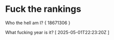 # Fuck the rankings

Who the hell am I?
{ 18671306 }

What fucking year is it?
[ 2025-05-01T22:23:20Z ]
